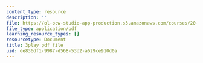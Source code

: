 ```yaml
---
content_type: resource
description: ''
file: https://ol-ocw-studio-app-production.s3.amazonaws.com/courses/20-219-becoming-the-next-bill-nye-writing-and-hosting-the-educational-show-january-iap-2015/de836df19987d56853d2a629ce910d0a_BPEygcf5Qv4.pdf
file_type: application/pdf
learning_resource_types: []
resourcetype: Document
title: 3play pdf file
uid: de836df1-9987-d568-53d2-a629ce910d0a
---
```

